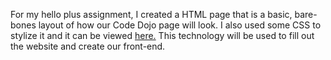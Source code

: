 For my hello plus assignment, I created a HTML page that is a basic, bare-bones layout of how our Code Dojo page will look. I also used some CSS to stylize it and it can be viewed [here.](https://glee30.w3spaces.com/basiclayout.html) This technology will be used to fill out the website and create our front-end.

